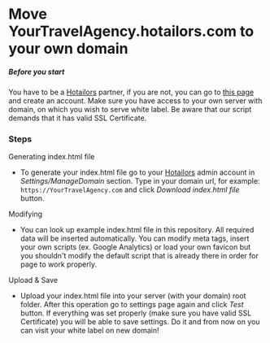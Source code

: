 # Move YourTravelAgency.hotailors.com to your own domain

##### Before you start

You have to be a [Hotailors](https://hotailors.com/) partner, if you are not, you can 
go to [this page](https://hotailors.com/agents.html) and create an account. Make sure you have access to your own server
 with domain, on which you wish to serve white label. Be aware that
our script demands that it has valid SSL Certificate.

### Steps


Generating index.html file
-   To generate your index.html file go to your  [Hotailors](https://hotailors.com/) 
    admin account in *Settings/ManageDomain* section. Type in your domain url, for example: `https://YourTravelAgency.com` 
    and click *Download index.html file* button.


Modifying
-   You can look up example index.html file in this repository. All required data will be inserted automatically. 
You can modify meta tags, insert your own scripts (ex. Google Analytics) or load your own favicon but you shouldn't
modify the default script that is already there in order for page to work properly.

Upload & Save
-   Upload your index.html file into your server (with your domain) root folder. After this operation go to 
settings page again and click *Test* button. If everything was set properly (make sure you have
valid SSL Certificate) you will be able to save settings. Do it and from now on you can visit your white label
on new domain!


